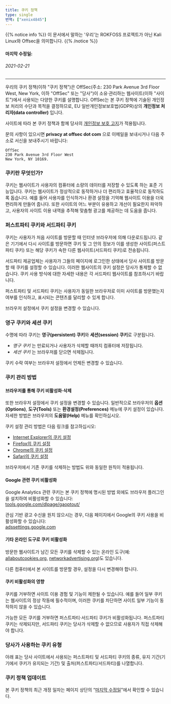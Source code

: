 ```yaml
---
title: 쿠키 정책
type: single
번역: ["xenix4845"]
---
```


<!--
Address needs to match what's on MailChimp
-->
{{% notice info %}}
이 문서에서 말하는 '우리'는 ROKFOSS 프로젝트가 아닌 Kali Linux와 Offsec을 의미합니다.
{{% /notice %}}

#### 마지막 수정일:
###### 2021-02-21

- - -

우리의 쿠키 정책(이하 "쿠키 정책")은 OffSec(주소: 230 Park Avenue 3rd Floor West, New York, 이하 "OffSec" 또는 "당사")이 소유·관리하는 웹사이트(이하 "사이트")에서 사용되는 다양한 쿠키를 설명합니다. OffSec는 본 쿠키 정책에 기술된 개인정보 처리의 수단과 목적을 결정하므로, EU 일반개인정보보호법(GDPR)상의 **개인정보 처리자(data controller)** 입니다.

사이트에 따라 본 쿠키 정책과 함께 당사의 [개인정보 보호 고지](/docs/policy/privacy/)가 적용됩니다.

문의 사항이 있으시면 **privacy at offsec dot com** 으로 이메일을 보내시거나 다음 주소로 서신을 보내주시기 바랍니다:

```plaintext
OffSec
230 Park Avenue 3rd Floor West
New York, NY 10169.
```

### 쿠키란 무엇인가?

쿠키는 웹사이트가 사용자의 컴퓨터에 소량의 데이터를 저장할 수 있도록 하는 표준 기능입니다. 쿠키는 웹사이트가 정상적으로 동작하거나 더 편리하고 효율적으로 동작하도록 돕습니다. 예를 들어 사용자를 인식하거나 환경 설정을 기억해 웹사이트 이용을 더욱 편리하게 만들어 줍니다. 또한 사이트의 어느 부분이 유용하고 개선이 필요한지 파악하고, 사용자의 사이트 이용 내역을 추적해 맞춤형 광고를 제공하는 데 도움을 줍니다.

### 퍼스트파티 쿠키와 서드파티 쿠키

쿠키는 사용자가 처음 사이트를 방문할 때 인터넷 브라우저에 의해 다운로드됩니다. 같은 기기에서 다시 사이트를 방문하면 쿠키 및 그 안의 정보가 이를 생성한 사이트(퍼스트파티 쿠키) 또는 해당 쿠키가 속한 다른 웹사이트(서드파티 쿠키)로 전송됩니다.

서드파티 제공업체는 사용자가 그들의 페이지에 로그인한 상태에서 당사 사이트를 방문할 때 쿠키를 설정할 수 있습니다. 이러한 웹사이트의 쿠키 설정은 당사가 통제할 수 없습니다. 쿠키 사용 방식에 대한 자세한 내용은 각 서드파티 웹사이트를 참조하시기 바랍니다.

퍼스트파티 및 서드파티 쿠키는 사용자가 동일한 브라우저로 이미 사이트를 방문했는지 여부를 인식하고, 표시되는 콘텐츠를 달리할 수 있게 합니다.

브라우저 설정에서 쿠키 설정을 변경할 수 있습니다.

### 영구 쿠키와 세션 쿠키

수명에 따라 쿠키는 **영구(persistent) 쿠키**와 **세션(session) 쿠키**로 구분됩니다.

* _영구 쿠키_ 는 만료되거나 사용자가 삭제할 때까지 컴퓨터에 저장됩니다.  
* _세션 쿠키_ 는 브라우저를 닫으면 삭제됩니다.

쿠키 수락 여부는 브라우저 설정에서 언제든 변경할 수 있습니다.

### 쿠키 관리 방법

#### 브라우저를 통해 쿠키 비활성화·삭제

또한 브라우저 설정에서 쿠키 설정을 변경할 수 있습니다. 일반적으로 브라우저의 **옵션(Options)**, **도구(Tools)** 또는 **환경설정(Preferences)** 메뉴에 쿠키 설정이 있습니다. 자세한 방법은 브라우저의 **도움말(Help)** 메뉴를 확인하십시오.

쿠키 설정 관리 방법은 다음 링크를 참고하십시오:

- [Internet Explorer의 쿠키 설정](https://support.microsoft.com/en-gb/help/17442/windows-internet-explorer-delete-manage-cookies)
- [Firefox의 쿠키 설정](https://support.mozilla.org/ko/products/firefox/protect-your-privacy/cookies)
- [Chrome의 쿠키 설정](https://support.google.com/chrome/answer/95647?hl=ko)
- [Safari의 쿠키 설정](https://support.apple.com/kb/index?q=cookies&src=globalnav_support&type=organic&page=search&locale=ko_KR)

브라우저에서 기존 쿠키를 삭제하는 방법도 위와 동일한 원칙이 적용됩니다.

#### Google 관련 쿠키 비활성화

Google Analytics 관련 쿠키는 본 쿠키 정책에 명시된 방법 외에도 브라우저 플러그인을 설치하여 비활성화할 수 있습니다:  
[tools.google.com/dlpage/gaoptout/](https://tools.google.com/dlpage/gaoptout/)

관심 기반 광고 수신을 원치 않으시는 경우, 다음 페이지에서 Google의 쿠키 사용을 비활성화할 수 있습니다:  
[adssettings.google.com](https://adssettings.google.com/)

#### 기타 온라인 도구로 쿠키 비활성화

방문한 웹사이트가 남긴 모든 쿠키를 삭제할 수 있는 온라인 도구(예: [allaboutcookies.org](https://www.allaboutcookies.org/), [networkadvertising.org](https://optout.networkadvertising.org/?c=1))도 있습니다.

다른 컴퓨터에서 본 사이트를 방문할 경우, 설정을 다시 변경해야 합니다.

#### 쿠키 비활성화의 영향

쿠키를 거부하면 사이트 이용 경험 및 기능이 제한될 수 있습니다. 예를 들어 일부 쿠키는 웹사이트의 정상 작동에 필수적이며, 이러한 쿠키를 차단하면 사이트 일부 기능이 동작하지 않을 수 있습니다.

가능한 모든 쿠키를 거부하면 퍼스트파티·서드파티 쿠키가 비활성화됩니다. 퍼스트파티 쿠키는 삭제되지만, 서드파티 쿠키는 당사가 삭제할 수 없으므로 사용자가 직접 삭제해야 합니다.

### 당사가 사용하는 쿠키 유형

아래 표는 당사 사이트에서 사용되는 퍼스트파티 및 서드파티 쿠키의 종류, 유지 기간(기기에서 쿠키가 유지되는 기간) 및 출처(퍼스트파티/서드파티)를 나열합니다.

### 쿠키 정책 업데이트

본 쿠키 정책의 최근 개정 일자는 페이지 상단의 “[마지막 수정일](/docs/policy/cookie/#마지막-수정일)”에서 확인할 수 있습니다.
